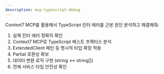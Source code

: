 ```yaml
---
description: mcp-typescript-debug
---
```


Context7 MCP를 활용해서 TypeScript 린터 에러를 근본 원인 분석하고 해결해줘:
1. 실제 린터 에러 정확히 확인
2. Context7 MCP로 TypeScript 베스트 프랙티스 분석  
3. ExtendedClient 패턴 등 명시적 타입 확장 적용
4. Partial<T> 호환성 확보
5. 데이터 변환 로직 구현 (string ↔ string[])
6. 전체 서비스 타입 안전성 확인